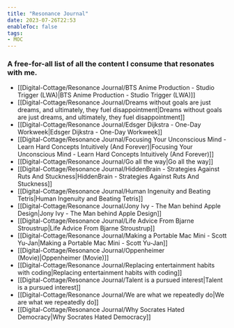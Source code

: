 ```yaml
---
title: "Resonance Journal"
date: 2023-07-26T22:53
enableToc: false
tags:
- MOC
---
```

### A free-for-all list of all the content I consume that resonates with me. 



- [[Digital-Cottage/Resonance Journal/BTS Anime Production - Studio Trigger (LWA)|BTS Anime Production - Studio Trigger (LWA)]]
- [[Digital-Cottage/Resonance Journal/Dreams without goals are just dreams, and ultimately, they fuel disappointment|Dreams without goals are just dreams, and ultimately, they fuel disappointment]]
- [[Digital-Cottage/Resonance Journal/Edsger Dijkstra - One-Day Workweek|Edsger Dijkstra - One-Day Workweek]]
- [[Digital-Cottage/Resonance Journal/Focusing Your Unconscious Mind - Learn Hard Concepts Intuitively (And Forever)|Focusing Your Unconscious Mind - Learn Hard Concepts Intuitively (And Forever)]]
- [[Digital-Cottage/Resonance Journal/Go all the way|Go all the way]]
- [[Digital-Cottage/Resonance Journal/HiddenBrain - Strategies Against Ruts And Stuckness|HiddenBrain - Strategies Against Ruts And Stuckness]]
- [[Digital-Cottage/Resonance Journal/Human Ingenuity and Beating Tetris|Human Ingenuity and Beating Tetris]]
- [[Digital-Cottage/Resonance Journal/Jony Ivy - The Man behind Apple Design|Jony Ivy - The Man behind Apple Design]]
- [[Digital-Cottage/Resonance Journal/Life Advice From Bjarne Stroustrup|Life Advice From Bjarne Stroustrup]]
- [[Digital-Cottage/Resonance Journal/Making a Portable Mac Mini - Scott Yu-Jan|Making a Portable Mac Mini - Scott Yu-Jan]]
- [[Digital-Cottage/Resonance Journal/Oppenheimer (Movie)|Oppenheimer (Movie)]]
- [[Digital-Cottage/Resonance Journal/Replacing entertainment habits with coding|Replacing entertainment habits with coding]]
- [[Digital-Cottage/Resonance Journal/Talent is a pursued interest|Talent is a pursued interest]]
- [[Digital-Cottage/Resonance Journal/We are what we repeatedly do|We are what we repeatedly do]]
- [[Digital-Cottage/Resonance Journal/Why Socrates Hated Democracy|Why Socrates Hated Democracy]]


